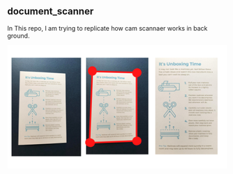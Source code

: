 ## document_scanner

In This repo, I am trying to replicate how cam scannaer works in back ground.

![Demo](./document_scanner_banner.png)
